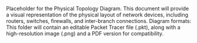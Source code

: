 Placeholder for the Physical Topology Diagram. This document will provide a visual representation of the physical layout of network devices, including routers, switches, firewalls, and inter-branch connections.
Diagram formats: This folder will contain an editable Packet Tracer file (.pkt), along with a high-resolution image (.png) and a PDF version for compatibility.
